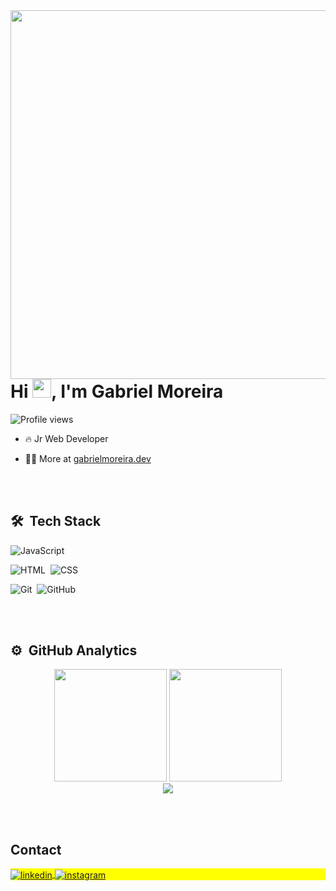 <img align="right" height="590em" src="https://gabrielmoreirab.github.io/card-gabrielgbm-readme/"/>

<h1 align="left">Hi <img src="https://raw.githubusercontent.com/kaueMarques/kaueMarques/master/hi.gif" height="30px">, I'm Gabriel Moreira</h1>
<p align="left"> <img src="https://komarev.com/ghpvc/?username=gabrielmoreirab&color=yellow" alt="Profile views" /> </p>

- 🔥 Jr Web Developer 

- 👨‍💻 More at [gabrielmoreira.dev]()



<br><br>

## 🛠 &nbsp;Tech Stack
<!--
![React](https://img.shields.io/badge/-React-05122A?style=flat&logo=react)&nbsp;
![Node.js](https://img.shields.io/badge/-Node.js-05122A?style=flat&logo=node.js)&nbsp;
-->
![JavaScript](https://img.shields.io/badge/-JavaScript-05122A?style=flat&logo=javascript)&nbsp;

![HTML](https://img.shields.io/badge/-HTML-05122A?style=flat&logo=HTML5)&nbsp;
![CSS](https://img.shields.io/badge/-CSS-05122A?style=flat&logo=CSS3&logoColor=1572B6)&nbsp;

![Git](https://img.shields.io/badge/-Git-05122A?style=flat&logo=git)&nbsp;
![GitHub](https://img.shields.io/badge/-GitHub-05122A?style=flat&logo=github)&nbsp;

<br><br>

## ⚙️ &nbsp;GitHub Analytics

<div align="center">
  <img height="180em" src="https://github-readme-stats.vercel.app/api?username=gabrielmoreirab&show_icons=true&theme=dracula&include_all_commits=true&count_private=true"/>
  <img height="180em" src="https://github-readme-stats.vercel.app/api/top-langs/?username=gabrielmoreirab&layout=compact&langs_count=7&theme=dracula"/>
</div>

<div align='center'>
<img src="https://github-readme-streak-stats.herokuapp.com/?user=gabrielmoreirab&stroke=2ea043&background=171717&ring=3382ed&fire=3382ed&currStreakNum=0bd967&currStreakLabel=3382ed&sideNums=0bd967&sideLabels=3382ed&dates=0bd967&hide_border=true" /></a>
</div>


<br><br>

## Contact

<p align="left" style="background:yellow">
<a href="https://www.linkedin.com/in/gabriel-moreira-b2189416b/" target="_blank">
  <img align="center" src="https://img.shields.io/badge/-gabrielmoreirab-05122A?style=flat&logo=linkedin" alt="linkedin"/>
</a>
<a href="https://www.instagram.com/gabrielmbarbosa/" target="_blank">
 <img align="center" src="https://img.shields.io/badge/-gabrielmoreirab-05122A?style=flat&logo=instagram" alt="instagram"/>
</a>
</p>

